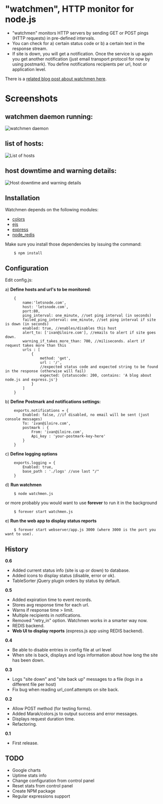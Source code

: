 # "watchmen", HTTP monitor for node.js

  - "watchmen" monitors HTTP servers by sending GET or POST pings (HTTP requests) in pre-defined intervals.
  - You can check for a) certain status code or b) a certain text in the response stream.
  - If site is down, you will get a notification. Once the service is up again you get another notification (just email transport protocol for now by using postmark). You define notifications recipients per url, host or application level.

There is a <a href="http://letsnode.com/example-of-what-node-is-really-good-at" target="_blank">related blog post about watchmen here</a>.

# Screenshots

## watchmen daemon running: 
![watchmen daemon](https://github.com/iloire/WatchMen/raw/master/screenshots/watchmen_daemon01.png)

## list of hosts: 
![List of hosts](https://github.com/iloire/WatchMen/raw/master/screenshots/list_hosts.png)

## host downtime and warning details:
![Host downtime and warning details](https://github.com/iloire/WatchMen/raw/master/screenshots/host_details01.png)

## Installation

Watchmen depends on the following modules:

 - [colors](https://github.com/Marak/colors.js)
 - [ejs](https://github.com/visionmedia/ejs)
 - [express](https://github.com/visionmedia/express)
 - [node_redis](https://github.com/mranney/node_redis)

Make sure you install those dependencies by issuing the command:

		$ npm install

## Configuration
  
  Edit config.js:
  
  a) **Define hosts and url's to be monitored:**

		{
			name:'letsnode.com',
			host: 'letsnode.com',
			port:80, 
			ping_interval: one_minute, //set ping interval (in seconds)
			failed_ping_interval: one_minute, //set ping interval if site is down (in seconds)
			enabled: true, //enables/disables this host
			alert_to: ['ivan@iloire.com'], //emails to alert if site goes down.
			warning_if_takes_more_than: 700, //miliseconds. alert if request takes more than this
			urls : [
				{
					method: 'get', 
					url : '/', 
					//expected status code and expected string to be found in the response (otherwise will fail)
					expected: {statuscode: 200, contains: 'A blog about node.js and express.js'}
				}
			]
		}
  
  b) **Define Postmark and notifications settings:**

		exports.notifications = {
			Enabled: false, //if disabled, no email will be sent (just console messages)
			To: 'ivan@iloire.com',
			postmark : {
				From: 'ivan@iloire.com',
				Api_key : 'your-postmark-key-here'
			}
		} 

  c) **Define logging options**

		exports.logging = {
			Enabled: true,
			base_path : './logs' //use last "/"
		}

  d) **Run watchmen**

		$ node watchmen.js

  or more probably you would want to use **forever** to run it in the background

		$ forever start watchmen.js

  e) **Run the web app to display status reports**

		$ forever start webserver/app.js 3000 (where 3000 is the port you want to use).

## History

**0.6**

  - Added current status info (site is up or down) to database.
  - Added icons to display status (disable, error or ok).
  - TableSorter jQuery plugin orders by status by default.

**0.5**

  - Added expiration time to event records.
  - Stores avg response time for each url.
  - Warns if response time > limit.
  - Multiple recipients in notifications.
  - Removed "retry_in" option. Watchmen works in a smarter way now.
  - REDIS backend.
  - **Web UI to display reports** (express.js app using REDIS backend).

**0.4**

  - Be able to disable entries in config file at url level
  - When site is back, displays and logs information about how long the site has been down.

**0.3**
  
  - Logs "site down" and "site back up" messages to a file (logs in a different file per host)
  - Fix bug when reading url_conf.attempts on site back.

**0.2**

  - Allow POST method (for testing forms).
  - Added Marak/colors.js to output success and error messages.
  - Displays request duration time.
  - Refactoring.

**0.1**

  - First release.

## TODO
 - Google charts
 - Uptime stats info
 - Change configuration from control panel
 - Reset stats from control panel
 - Create NPM package 
 - Regular expressions support
